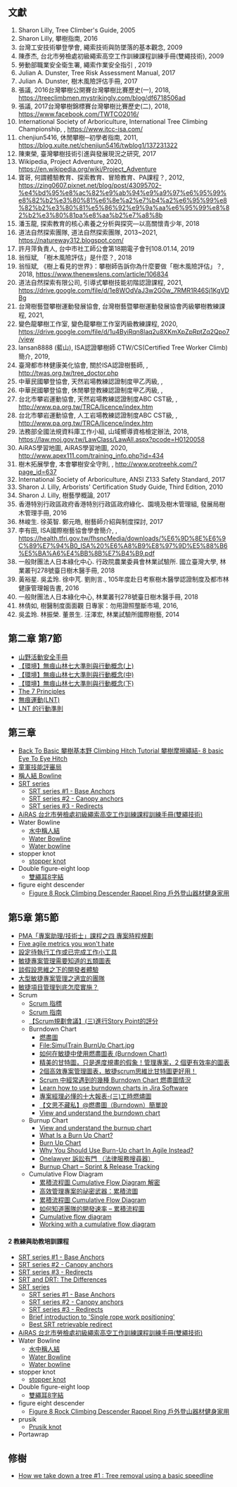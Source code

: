 
## 文獻

1. Sharon Lilly, Tree Climber's Guide, 2005
2. Sharon Lilly, 攀樹指南, 2016
3. 台灣工安技術攀登學會, 繩索技術與防墜落的基本觀念, 2009
4. 陳彥杰, 台北市勞檢處初級繩索高空工作訓練課程訓練手冊(雙繩技術), 2009
5. 勞動部職業安全衛生署, 繩索作業安全指引 , 2019
6. Julian A. Dunster, Tree Risk Assessment Manual, 2017
7. Julian A. Dunster, 樹木風險評估手冊, 2017
8. 張議, 2016台灣攀樹公開賽台灣攀樹比賽歷史(一), 2018, https://treeclimbmen.mystrikingly.com/blog/df6718506ad
9. 張議, 2017台灣攀樹錦標賽台灣攀樹比賽歷史(二), 2018, https://www.facebook.com/TWTCO2016/
10. International Society of Arboriculture, International Tree Climbing Championship, , https://www.itcc-isa.com/
11. chenjiun5416, 休閒攀樹─初學者指南, 2011, https://blog.xuite.net/chenjiun5416/twblog1/137231322
12. 陳東榮, 臺灣攀樹技術引進與發展現況之研究, 2017
13. Wikipedia, Project Adventure, 2020, https://en.wikipedia.org/wiki/Project_Adventure
14. 寶哥, 何謂體驗教育、探索教育、冒險教育、PA課程？, 2012, https://zing0607.pixnet.net/blog/post/43095702-%e4%bd%95%e8%ac%82%e9%ab%94%e9%a9%97%e6%95%99%e8%82%b2%e3%80%81%e6%8e%a2%e7%b4%a2%e6%95%99%e8%82%b2%e3%80%81%e5%86%92%e9%9a%aa%e6%95%99%e8%82%b2%e3%80%81pa%e8%aa%b2%e7%a8%8b
15. 潘玉龍, 探索教育的核心素養之分析與探究—以高關懷青少年, 2018
16. 道法自然探索團隊, 道法自然探索團隊, 2013~2021, https://natureway312.blogspot.com/
17. 許月萍負責人, 台中市社工師公會第18期電子會刊108.01.14, 2019
18. 翁恒斌, 「樹木風險評估」是什麼？, 2018
19. 翁恒斌, 《樹上看見的世界》：攀樹師告訴你為什麼要做「樹木風險評估」？, 2018, https://www.thenewslens.com/article/106834
20. 道法自然探索有限公司, 引導式攀樹技能初階認證課程, 2021, https://drive.google.com/file/d/1e8WOdVaJ3w2G0w_7RMR1R46Sj1KgVDBg
21. 台灣樹藝暨攀樹運動發展協會, 台灣樹藝暨攀樹運動發展協會丙級攀樹教練課程, 2021,
22. 變色龍攀樹工作室, 變色龍攀樹工作室丙級教練課程, 2020, https://drive.google.com/file/d/1u4ByiRqn8laq2u8XKmXpZpRptZq2Qpo7/view
23. lansan8888 (藍山), ISA認證攀樹師 CTW/CS(Certified Tree Worker Climb)簡介, 2019,
24. 臺灣都市林健康美化協會, 關於ISA認證樹藝師, , http://twas.org.tw/tree_doctor.php
25. 中華民國攀登協會, 天然岩場教練認證制度甲乙丙級, ,
26. 中華民國攀登協會, 休閒攀登教練認證制度甲乙丙級, ,
27. 台北市攀岩運動協會, 天然岩場教練認證制度ABC CST級, , http://www.pa.org.tw/TRCA/licence/index.htm
28. 台北市攀岩運動協會, 人工岩場教練認證制度ABC CST級, , http://www.pa.org.tw/TRCA/licence/index.htm
29. 法務部全國法規資料庫工作小組, 山域嚮導資格檢定辦法, 2018, https://law.moj.gov.tw/LawClass/LawAll.aspx?pcode=H0120058
30. AiRAS學習地圖, AiRAS學習地圖, 2020, http://www.apex111.com/training_info.php?id=434
31. 樹木拓展學會, 本會攀樹安全守則, , http://www.protreehk.com/?page_id=637
32. International Society of Arboriculture, ANSI Z133 Safety Standard, 2017
33. Sharon J. Lilly, Arborists' Certification Study Guide, Third Edition, 2010
34. Sharon J. Lilly, 樹藝學概論, 2017
35. 香港特別行政區政府香港特別行政區政府綠化、園境及樹木管理組, 發展局樹木管理手冊, 2016
36. 林峻生. 徐英智. 鄭元皓, 樹藝師介紹與制度探討, 2017
37. 李有田, ISA國際樹藝協會學會簡介, , https://health.tfri.gov.tw/fhsncMedia/downloads/%E6%9D%8E%E6%9C%89%E7%94%B0_ISA%20%E6%A8%B9%E8%97%9D%E5%88%B6%E5%BA%A6%E4%BB%8B%E7%B4%B9.pdf
38. 一般財團法人日本綠化中心. 行政院農業委員會林業試驗所. 國立臺灣大學, 林業叢刊278號臺日樹木醫手冊, 2018
39. 黃裕星. 吳孟玲. 徐中芃. 劉則言., 105年度赴日考察樹木醫學認證制度及都市林健康管理報告書, 2016
40. 一般財團法人日本綠化中心, 林業叢刊278號臺日樹木醫手冊, 2018
41. 林倩如, 樹醫制度面面觀 日專家：勿用證照壟斷市場, 2016,
42. 吳孟玲. 林振榮. 董景生. 汪澤宏, 林業試驗所國際樹藝, 2014

## 第二章 第7節

- [山野活動安全手冊](https://www.sa.gov.tw/wSite/public/Attachment/f1482307206470.pdf)
- [【環境】無痕山林七大準則與行動概念(上)](https://hiking.biji.co/index.php?q=news&act=info&id=8653)
- [【環境】無痕山林七大準則與行動概念(中)](https://hiking.biji.co/index.php?q=news&act=info&id=8654)
- [【環境】無痕山林七大準則與行動概念(下)](https://hiking.biji.co/index.php?q=news&act=info&id=8655)
- [The 7 Principles](https://lnt.org/why/7-principles/)
- [無痕運動(LNT)](https://np.cpami.gov.tw/%E7%9F%A5%E8%AD%98%E5%AD%B8%E7%BF%92/%E7%84%A1%E7%97%95%E9%81%8B%E5%8B%95-lnt/937-%E8%AA%8D%E8%AD%98lnt.html)
- [LNT 的行動準則](https://np.cpami.gov.tw/%E7%9F%A5%E8%AD%98%E5%AD%B8%E7%BF%92/%E7%84%A1%E7%97%95%E9%81%8B%E5%8B%95-lnt/2141-lnt%E7%9A%84%E8%A1%8C%E5%8B%95%E6%BA%96%E5%89%87.html)

## 第三章

- [Back To Basic 攀樹基本野 Climbing Hitch Tutorial 攀樹摩擦繩結- 8 basic Eye To Eye Hitch](https://youtu.be/Yh3204UQmm0)
- [童軍技能評審局](http://drupal.sas.org.hk/)
- [稱人結 Bowline](http://drupal.sas.org.hk/Knotting_Bowline)
- [SRT series](https://youtube.com/playlist?list=PLUeX911VyYiE8bmZ38jJmGNVDhU4JkLuT)
  - [SRT series #1 - Base Anchors](https://youtu.be/z9XpRZ-PaBA)
  - [SRT series #2 - Canopy anchors](https://youtu.be/JkR-IU1jva0)
  - [SRT series #3 - Redirects](https://youtu.be/W7gKnTl-BL8)
- [AiRAS 台北市勞檢處初級繩索高空工作訓練課程訓練手冊(雙繩技術)](http://www.apex111.com/downloads/training/file/117/20120801142837_1.pdf)
- Water Bowline
  - [水中稱人結](http://knots3d.com/knots/zh_tw/64/%E6%B0%B4%E4%B8%AD%E7%A8%B1%E4%BA%BA%E7%B5%90)
  - [Water Bowline](https://www.animatedknots.com/water-bowline-knot)
  - [Water bowline](https://en.wikipedia.org/wiki/Water_bowline)
- stopper knot
  - [stopper knot](https://en.wikipedia.org/wiki/Stopper_knot)
- Double figure-eight loop
  - [雙繩耳8字結](http://knots3d.com/knots/zh_tw/83/%E9%9B%99%E7%B9%A9%E8%80%B38%E5%AD%97%E7%B5%90)
- figure eight descender
  - [Figure 8 Rock Climbing Descender Rappel Ring 戶外登山器材健身家用](https://shopee.tw/Figure-8-Rock-Climbing-Descender-Rappel-Ring-%E6%88%B6%E5%A4%96%E7%99%BB%E5%B1%B1%E5%99%A8%E6%9D%90-i.293692419.4059801539)

## 第5章 第5節

- [PMA「專案助理/技術士」課程之四 專案時程規劃](http://web.ncyu.edu.tw/~jacky/p4.pdf)
- [Five agile metrics you won't hate](https://www.atlassian.com/agile/project-management/metrics)
- [設定待執行工作或已完成工作小工具](https://docs.microsoft.com/zh-tw/azure/devops/report/dashboards/configure-burndown-burnup-widgets?view=azure-devops)
- [敏捷專案管理需要知道的五類圖表](https://www.gushiciku.cn/pl/ptwL/zh-tw)
- [談假設思維之下的開發者體驗](https://ruddyblog.wordpress.com/2021/07/09/%e8%ab%87%e5%81%87%e8%a8%ad%e6%80%9d%e7%b6%ad%e4%b9%8b%e4%b8%8b%e7%9a%84%e9%96%8b%e7%99%bc%e8%80%85%e9%ab%94%e9%a9%97/)
- [大型敏捷專案管理之適宜的團隊](https://www.projectclub.com.tw/hard-power/agile/1424-agileteam.html)
- [敏捷項目管理到底怎麼實施？](https://www.twblogs.net/a/5cb7e57bbd9eee0f00a20b32)
- Scrum
  - [Scrum 指標](https://www.atlassian.com/agile/scrum/scrum-metrics)
  - [Scrum 指南](https://scrumguides.org/docs/scrumguide/v2017/2017-Scrum-Guide-Chinese-Traditional.pdf)
  - [【Scrum規劃會議】(三)進行Story Point的評分](https://medium.com/doflowy/scrum%E8%A6%8F%E5%8A%83%E6%9C%83%E8%AD%B0-%E4%B8%89-%E9%80%B2%E8%A1%8Cstory-point%E7%9A%84%E8%A9%95%E5%88%86-de6c837ee6cc)
  - Burndown Chart
    - [燃盡圖](https://zh.wikipedia.org/wiki/%E7%87%83%E5%B0%BD%E5%9B%BE)
    - [File:SimulTrain BurnUp Chart.jpg](https://commons.wikimedia.org/wiki/File:SimulTrain_BurnUp_Chart.jpg)
    - [如何在敏捷中使用燃盡圖表 (Burndown Chart)](https://ithelp.ithome.com.tw/articles/10212303?sc=rss.qu)
    - [精美的甘特圖，只是進度規畫的假象！管理專案，2 個更有效率的圖表](https://www.managertoday.com.tw/columns/view/54644)
    - [2個高效專案管理圖表，敏捷scrum思維比甘特圖更好用！](https://wreadit.com/@sharingtcincubatorcom/post/1924)
    - [Scrum 中經常遇到的幾種 Burndown Chart 燃盡圖情況](https://iter01.com/446597.html)
    - [Learn how to use burndown charts in Jira Software](https://www.atlassian.com/agile/tutorials/burndown-charts)
    - [專案經理必懂的十大報表-(三)工時燃燼圖](https://www.projectclub.com.tw/hard-power/project-management/1538-burndown.html)
    - [【文思不藏私】@燃盡圖（Burndown）簡單說](https://medium.com/%E6%96%87%E6%80%9D%E4%B8%8D%E8%97%8F%E7%A7%81/%E6%96%87%E6%80%9D%E4%B8%8D%E8%97%8F%E7%A7%81-%E7%87%83%E7%9B%A1%E5%9C%96%E7%B0%A1%E5%96%AE%E8%AA%AA-29628f3570be)
    - [View and understand the burndown chart](https://support.atlassian.com/jira-software-cloud/docs/view-and-understand-the-burndown-chart/)
  - Burnup Chart
    - [View and understand the burnup chart](https://support.atlassian.com/jira-software-cloud/docs/view-and-understand-the-burnup-chart/)
    - [What Is a Burn Up Chart?](https://www.wrike.com/blog/what-is-a-burn-up-chart/)
    - [Burn Up Chart](https://sites.google.com/a/effectivepmc.com/www/blog/agile/information-radiators/burn-up-chart?overridemobile=true)
    - [Why You Should Use Burn-Up chart In Agile Instead?](https://stayrelevant.globant.com/en/why-you-should-use-burn-up-chart-in-agile-instead/)
    - [Onelawyer 訴訟有門 （法律服務搜尋器）](https://www.collaction.hk/s/onelawyer/objective/2728)
    - [Burnup Chart – Sprint & Release Tracking](https://www.techagilist.com/agile/scrum/burnup-chart-use-in-sprint-release-tracking/)
  - Cumulative Flow Diagram
    - [累積流程圖 Cumulative Flow Diagram 解密](https://ruddyblog.wordpress.com/2018/04/23/%E7%B4%AF%E7%A9%8D%E6%B5%81%E7%A8%8B%E5%9C%96-cumulative-flow-diagram-%E8%A7%A3%E5%AF%86/)
    - [高效管理專案的祕密武器：累積流圖](https://itw01.com/FDAQEGA.html)
    - [累積流程圖 Cumulative Flow Diagram](https://ruddyblog.wordpress.com/2014/10/11/%e7%b4%af%e7%a9%8d%e6%b5%81%e7%a8%8b%e5%9c%96-cumulative-flow-diagram/)
    - [如何知道團隊的開發速率 – 累積流程圖](https://ruddyblog.wordpress.com/2016/08/02/%e5%a6%82%e4%bd%95%e7%9f%a5%e9%81%93%e5%9c%98%e9%9a%8a%e7%9a%84%e9%96%8b%e7%99%bc%e9%80%9f%e7%8e%87-%e7%b4%af%e7%a9%8d%e6%b5%81%e7%a8%8b%e5%9c%96/)
    - [Cumulative flow diagram](https://en.wikipedia.org/wiki/Cumulative_flow_diagram)
    - [Working with a cumulative flow diagram](https://subscription.packtpub.com/book/application_development/9781849699730/8/ch08lvl1sec75/working-with-a-cumulative-flow-diagram)

#### 2 教練與助教培訓課程

- [SRT series #1 - Base Anchors](https://youtu.be/z9XpRZ-PaBA)
- [SRT series #2 - Canopy anchors](https://youtu.be/JkR-IU1jva0)
- [SRT series #3 - Redirects](https://youtu.be/W7gKnTl-BL8)
- [SRT and DRT: The Differences](https://youtu.be/_RtZxl5uQuE)
- [SRT series](https://youtube.com/playlist?list=PLUeX911VyYiE8bmZ38jJmGNVDhU4JkLuT)
  - [SRT series #1 - Base Anchors](https://youtu.be/z9XpRZ-PaBA)
  - [SRT series #2 - Canopy anchors](https://youtu.be/JkR-IU1jva0)
  - [SRT series #3 - Redirects](https://youtu.be/W7gKnTl-BL8)
  - [Brief introduction to 'Single rope work positioning'](https://youtu.be/D5TdEYAZeSY)
  - [Best SRT retrievable redirect](https://youtu.be/Q0seR9bVi1M)
- [AiRAS 台北市勞檢處初級繩索高空工作訓練課程訓練手冊(雙繩技術)](http://www.apex111.com/downloads/training/file/117/20120801142837_1.pdf)
- Water Bowline
  - [水中稱人結](http://knots3d.com/knots/zh_tw/64/%E6%B0%B4%E4%B8%AD%E7%A8%B1%E4%BA%BA%E7%B5%90)
  - [Water Bowline](https://www.animatedknots.com/water-bowline-knot)
  - [Water bowline](https://en.wikipedia.org/wiki/Water_bowline)
- stopper knot
  - [stopper knot](https://en.wikipedia.org/wiki/Stopper_knot)
- Double figure-eight loop
  - [雙繩耳8字結](http://knots3d.com/knots/zh_tw/83/%E9%9B%99%E7%B9%A9%E8%80%B38%E5%AD%97%E7%B5%90)
- figure eight descender
  - [Figure 8 Rock Climbing Descender Rappel Ring 戶外登山器材健身家用](https://shopee.tw/Figure-8-Rock-Climbing-Descender-Rappel-Ring-%E6%88%B6%E5%A4%96%E7%99%BB%E5%B1%B1%E5%99%A8%E6%9D%90-i.293692419.4059801539)
- prusik
  - [Prusik knot](https://en.wikipedia.org/wiki/Prusik_knot)
- Portawrap

## 修樹

- [How we take down a tree \#1 : Tree removal using a basic speedline](https://youtu.be/1rwx6Z3Fzjo)
